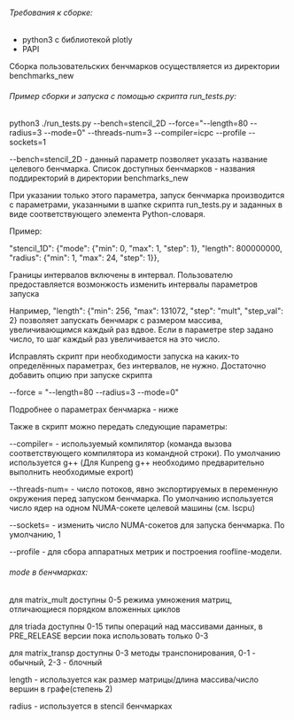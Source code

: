 ###### Требования к сборке:

- python3 с библиотекой plotly 
- PAPI

Сборка пользовательских бенчмарков осуществляется из директории benchmarks_new

###### Пример сборки и запуска с помощью скрипта run_tests.py:

python3 ./run_tests.py --bench=stencil_2D --force="--length=80 --radius=3 --mode=0" --threads-num=3 --compiler=icpc --profile --sockets=1

--bench=stencil_2D - данный параметр позволяет указать название целевого бенчмарка. Список доступных бенчмарков - названия поддиректорий в директории benchmarks_new

При указании только этого параметра, запуск бенчмарка производится с параметрами, указанными в шапке скрипта run_tests.py и заданных в виде соответствующего элемента 
Python-словаря. 

Пример:

"stencil_1D": {"mode": {"min": 0, "max": 1, "step": 1},
               "length": 800000000,
               "radius": {"min": 1, "max": 24, "step": 1}},

Границы интервалов включены в интервал. Пользователю предоставляется возмонжость изменить интервалы параметров запуска

Например, "length": {"min": 256, "max": 131072, "step": "mult", "step_val": 2} позволяет запускать бенчмарк с размером массива, увеличивающимся каждый раз вдвое. 
Если в параметре step задано число, то шаг каждый раз увеличивается на это число.

Исправлять скрипт при необходимости запуска на каких-то определённых параметрах, без интервалов, не нужно. Достаточно добавить опцию при запуске скрипта

--force = "--length=80 --radius=3 --mode=0"

Подробнее о параметрах бенчмарка - ниже

Также в скрипт можно передать следующие параметры:

--compiler= - используемый компилятор (команда вызова соответствующего компилятора из командной строки). По умолчанию используется g++
(Для Kunpeng g++ необходимо предварительно выполнить необходимые export)

--threads-num= - число потоков, явно экспортируемых в переменную окружения перед запуском бенчмарка. 
По умолчанию используется число ядер на одном NUMA-сокете целевой машины (см. lscpu)

--sockets= - изменить число NUMA-сокетов для запуска бенчмарка. По умолчанию, 1

--profile - для сбора аппаратных метрик и построения roofline-модели.

###### mode в бенчмарках:

для matrix_mult доступны 0-5 режима умножения матриц, отличающиеся порядком вложенных циклов

для triada доступны 0-15 типы операций над массивами данных,  в PRE_RELEASE версии пока использовать только 0-3

для matrix_transp доступны 0-3 методы транспонирования, 0-1 - обычный, 2-3 - блочный

length - используется как размер матрицы/длина массива/число вершин в графе(степень 2)

radius - используется в stencil бенчмарках

